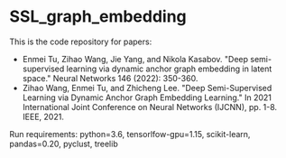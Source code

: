 # SSL_graph_embedding
This is the code repository for papers:
- Enmei Tu, Zihao Wang, Jie Yang, and Nikola Kasabov. "Deep semi-supervised learning via dynamic anchor graph embedding in latent space." Neural Networks 146 (2022): 350-360.
- Zihao Wang, Enmei Tu, and Zhicheng Lee. "Deep Semi-Supervised Learning via Dynamic Anchor Graph Embedding Learning." In 2021 International Joint Conference on Neural Networks (IJCNN), pp. 1-8. IEEE, 2021.

Run requirements: python=3.6, tensorlfow-gpu=1.15, scikit-learn, pandas=0.20, pyclust, treelib
